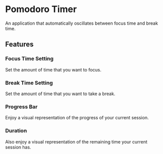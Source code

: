 # Pomodoro Timer
An application that automatically oscillates between focus time and break time.
## Features
### Focus Time Setting
Set the amount of time that you want to focus.
### Break Time Setting
Set the amount of time that you want to take a break.
### Progress Bar
Enjoy a visual representation of the progress of your current session.
### Duration
Also enjoy a visual representation of the remaining time your current session has.
